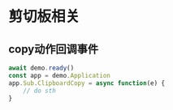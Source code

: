 # 剪切板相关

## copy动作回调事件

```javascript
await demo.ready()
const app = demo.Application
app.Sub.ClipboardCopy = async function(e) {
    // do sth
}
```
